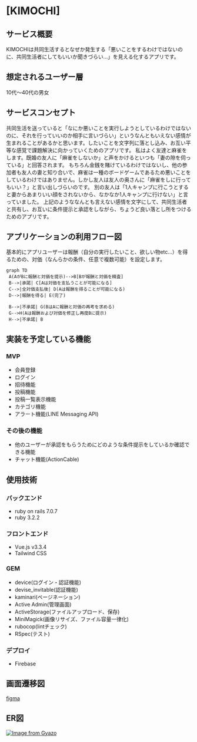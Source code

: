 # [KIMOCHI]

## サービス概要
KIMOCHIは共同生活するとなぜか発生する「悪いことをするわけではないのに、共同生活者にしてもいいか聞きづらい…」を見える化するアプリです。

## 想定されるユーザー層
10代〜40代の男女

## サービスコンセプト
共同生活を送っていると「なにか悪いことを実行しようとしているわけではないのに、それを行っていいのか相手に言いづらい」というなんともいえない感情が生まれることがあるかと思います。したいことを文字列に落とし込み、お互い平等な感覚で課題解決に向かっていくためのアプリです。
私はよく友達と麻雀をします。既婚の友人に「麻雀をしないか」と声をかけるといつも「妻の隙を伺っている」と回答されます。
もちろん金銭を賭けているわけではないし、他の参加者も友人の妻と知り合いで、麻雀は一種のボードゲームであるため悪いことをしているわけではありません。しかし友人は友人の奥さんに「麻雀をしに行ってもいい？」と言い出しづらいのです。
別の友人は「1人キャンプに行こうとすると妻からあまりいい顔をされないから、なかなか1人キャンプに行けない」と言っていました。
上記のようななんとも言えない感情を文字にして、共同生活者と共有し、お互いに条件提示と承認をしながら、ちょうど良い落とし所をつけるためのアプリです。

## アプリケーションの利用フロー図
基本的にアプリユーザーは報酬（自分の実行したいこと、欲しい物etc...）を得るための、対価（なんらかの条件、任意で複数可能）を設定します。

```mermaid
graph TD
 A(AがBに報酬と対価を提示)-->B[Bが報酬と対価を精査]
 B-->|承諾| C[Aは対価を支払うことが可能になる]
 C-->|全対価支払後| D(Aは報酬を得ることが可能になる)
 D-->|報酬を得る| E(完了)

 B-->|不承諾| G(BはAに報酬と対価の再考を求める)
 G-->H(Aは報酬および対価を修正し再度Bに提示)
 H-->|不承諾| B
 ```

## 実装を予定している機能
### MVP
* 会員登録
* ログイン
* 招待機能
* 投稿機能
* 投稿一覧表示機能
* カテゴリ機能
* アラート機能(LINE Messaging API)


### その後の機能
* 他のユーザーが承認をもらうためにどのような条件提示をしているか確認できる機能
* チャット機能(ActionCable)

## 使用技術
### バックエンド
* ruby on rails 7.0.7
* ruby 3.2.2

### フロントエンド
* Vue.js v3.3.4
* Tailwind CSS

### GEM
* device(ログイン・認証機能)
* devise_invitable(認証機能)
* kaminari(ページネーション)
* Active Admin(管理画面)
* ActiveStorage(ファイルアップロード、保存)
* MiniMagick(画像リサイズ、ファイル容量一律化)
* rubocop(lintチェック)
* RSpec(テスト)

### デプロイ
* Firebase

## 画面遷移図
[figma](https://www.figma.com/file/sd5Sa6ScSJaa9vY1S6LSNU/PF(KIMOCHI%EF%BC%89?type=design&node-id=0%3A1&mode=design&t=gUPB3r8R1ZEGAyfV-1))

## ER図
[![Image from Gyazo](https://i.gyazo.com/188aee0dd8971567dca389b24513ba88.png)](https://gyazo.com/188aee0dd8971567dca389b24513ba88)